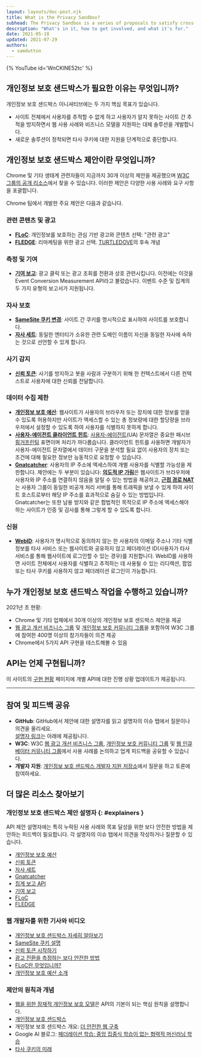 ```yaml
---
layout: layouts/doc-post.njk
title: What is the Privacy Sandbox?
subhead: The Privacy Sandbox is a series of proposals to satisfy cross-site use cases without third-party cookies or other tracking mechanisms.
description: "What's in it, how to get involved, and what it's for."
date: 2021-05-18
updated: 2021-07-29
authors:
  - samdutton
---
```


{% YouTube id='WnCKlNE52tc' %}

## 개인정보 보호 샌드박스가 필요한 이유는 무엇입니까?

개인정보 보호 샌드박스 이니셔티브에는 두 가지 핵심 목표가 있습니다.

- 사이트 전체에서 사용자를 추적할 수 없게 하고 사용자가 알지 못하는 사이트 간 추적을 방지하면서 웹 사용 사례와 비즈니스 모델을 지원하는 대체 솔루션을 개발합니다.
- 새로운 솔루션이 정착되면 타사 쿠키에 대한 지원을 단계적으로 중단합니다.

## 개인정보 보호 샌드박스 제안이란 무엇입니까?

Chrome 및 기타 생태계 관련자들이 지금까지 30개 이상의 제안을 제공했으며 [W3C 그룹의 공개 리소스](https://github.com/w3c/web-advertising#ideas-and-proposals-links-outside-this)에서 찾을 수 있습니다. 이러한 제안은 다양한 사용 사례와 요구 사항을 포괄합니다.

Chrome 팀에서 개발한 주요 제안은 다음과 같습니다.

### 관련 콘텐츠 및 광고

- [**FLoC**](/docs/privacy-sandbox/floc): 개인정보를 보호하는 관심 기반 광고와 콘텐츠 선택: "관련 광고"
- [**FLEDGE**](/docs/privacy-sandbox/fledge): 리마케팅을 위한 광고 선택. [TURTLEDOVE](https://github.com/WICG/turtledove)의 후속 개념

### 측정 및 기여

- [**기여 보고**](/docs/privacy-sandbox/attribution-reporting): 광고 클릭 또는 광고 조회를 전환과 상호 관련시킵니다. 이전에는 이것을 Event Conversion Measurement API라고 불렀습니다. 이벤트 수준 및 집계의 두 가지 유형의 보고서가 지원됩니다.

### 자사 보호

- [**SameSite 쿠키 변경**](https://web.dev/samesite-cookies-explained/): 사이트 간 쿠키를 명시적으로 표시하여 사이트를 보호합니다.
- [**자사 세트**](/docs/privacy-sandbox/first-party-sets): 동일한 엔터티가 소유한 관련 도메인 이름이 자신을 동일한 자사에 속하는 것으로 선언할 수 있게 합니다.

### 사기 감지

- [**신뢰 토큰**](/docs/privacy-sandbox/trust-tokens): 사기를 방지하고 봇을 사람과 구분하기 위해 한 컨텍스트에서 다른 컨텍스트로 사용자에 대한 신뢰를 전달합니다.

### 데이터 수집 제한

- [**개인정보 보호 예산**](https://www.youtube.com/watch?v=0STgfjSA6T8): 웹사이트가 사용자의 브라우저 또는 장치에 대한 정보를 얻을 수 있도록 허용하지만 사이트가 액세스할 수 있는 총 정보량에 대한 할당량을 브라우저에서 설정할 수 있도록 하여 사용자를 식별하지 못하게 합니다.
- [**사용자-에이전트 클라이언트 힌트**](https://web.dev/user-agent-client-hints/): [사용자-에이전트](https://developer.mozilla.org/en-US/docs/Web/HTTP/Headers/User-Agent)(UA) 문자열은 중요한 패시브 [핑거프린팅](https://w3c.github.io/fingerprinting-guidance/#passive) 표면이며 처리가 까다롭습니다. 클라이언트 힌트를 사용하면 개발자가 사용자-에이전트 문자열에서 데이터 구문을 분석할 필요 없이 사용자의 장치 또는 조건에 대해 필요한 정보만 능동적으로 요청할 수 있습니다.
- [**Gnatcatcher**](https://github.com/bslassey/ip-blindness): 사용자의 IP 주소에 액세스하여 개별 사용자를 식별할 가능성을 제한합니다. 제안에는 두 부분이 있습니다: [<strong data-md="">의도적 IP 가림</strong>](https://github.com/bslassey/ip-blindness/blob/master/willful_ip_blindness.md)은 웹사이트가 브라우저에 사용자와 IP 주소를 연결하지 않음을 알릴 수 있는 방법을 제공하고, [**근접 경로 NAT**](https://github.com/bslassey/ip-blindness/blob/master/near_path_nat.md)는 사용자 그룹이 동일한 비공개 처리 서버를 통해 트래픽을 보낼 수 있게 하여 사이트 호스트로부터 해당 IP 주소를 효과적으로 숨길 수 있는 방법입니다. Gnatcatcher는 또한 남용 방지와 같은 합법적인 목적으로 IP 주소에 액세스해야 하는 사이트가 인증 및 감사를 통해 그렇게 할 수 있도록 합니다.

### 신원

- [**WebID**](https://github.com/WICG/WebID): 사용자가 명시적으로 동의하지 않는 한 사용자의 이메일 주소나 기타 식별 정보를 타사 서비스 또는 웹사이트와 공유하지 않고 페더레이션 ID(사용자가 타사 서비스를 통해 웹사이트에 로그인할 수 있는 경우)를 지원합니다. WebID를 사용하면 사이트 전체에서 사용자를 식별하고 추적하는 데 사용될 수 있는 리디렉션, 팝업 또는 타사 쿠키를 사용하지 않고 페더레이션 로그인이 가능합니다.

## 누가 개인정보 보호 샌드박스 작업을 수행하고 있습니까?

2021년 초 현황:

- Chrome 및 기타 업체에서 30개 이상의 개인정보 보호 샌드박스 제안을 제공
- [웹 광고 개선 비즈니스 그룹](https://www.w3.org/community/web-adv/participants) 및 [개인정보 보호 커뮤니티 그룹](https://www.w3.org/community/privacycg/participants)을 포함하여 W3C 그룹에 참여한 400명 이상의 참가자들이 의견 제공
- Chrome에서 5가지 API 구현을 테스트해볼 수 있음

## API는 언제 구현됩니까?

이 사이트의 [구현 현황](/docs/privacy-sandbox/status/) 페이지에 개별 API에 대한 진행 상황 업데이트가 제공됩니다.

---

## 참여 및 피드백 공유

- **GitHub**: GitHub에서 제안에 대한 설명자를 읽고 설명자의 이슈 탭에서 질문이나 의견을 올리세요.<br> [설명자 링크](#explainers)는 아래에 제공됩니다.
- **W3C**: W3C [웹 광고 개선 비즈니스 그룹](https://www.w3.org/community/web-adv/), [개인정보 보호 커뮤니티 그룹](https://www.w3.org/community/privacycg/participants) 및 [웹 인큐베이터 커뮤니티 그룹](https://github.com/WICG)에서 사용 사례를 논의하고 업계 피드백을 공유할 수 있습니다.
- **개발자 지원**: <a href="https://github.com/GoogleChromeLabs/privacy-sandbox-dev-support">개인정보 보호 샌드박스 개발자 지원 저장소</a>에서 질문을 하고 토론에 참여하세요.

## 더 많은 리소스 찾아보기

### 개인정보 보호 샌드박스 제안 설명자 {: #explainers }

API 제안 설명자에는 특히 누락된 사용 사례와 목표 달성을 위한 보다 안전한 방법을 제안하는 피드백이 필요합니다. 각 설명자의 이슈 탭에서 의견을 작성하거나 질문할 수 있습니다.

- [개인정보 보호 예산](https://github.com/bslassey/privacy-budget)
- [신뢰 토큰](https://github.com/dvorak42/trust-token-api)
- [자사 세트](https://github.com/privacycg/first-party-sets)
- [Gnatcatcher](https://github.com/bslassey/ip-blindness)
- [집계 보고 API](https://github.com/csharrison/aggregate-reporting-api)
- [기여 보고](https://github.com/csharrison/conversion-measurement-api)
- [FLoC](https://github.com/jkarlin/floc)
- [FLEDGE](https://github.com/michaelkleber/turtledove)

### 웹 개발자를 위한 기사와 비디오

- [개인정보 보호 샌드박스 자세히 알아보기](https://web.dev/digging-into-the-privacy-sandbox)
- [SameSite 쿠키 설명](https://web.dev/samesite-cookies-explained/)
- [신뢰 토큰 시작하기](https://web.dev/trust-tokens)
- [광고 전환을 측정하는 보다 안전한 방법](https://web.dev/conversion-measurement/)
- [FLoC란 무엇입니까?](https://web.dev/floc/)
- [개인정보 보호 예산 소개](https://www.youtube.com/watch?v=0STgfjSA6T8)

### 제안의 원칙과 개념

- [웹을 위한 잠재적 개인정보 보호 모델](https://github.com/michaelkleber/privacy-model)은 API의 기본이 되는 핵심 원칙을 설명합니다.
- [개인정보 보호 샌드박스](https://www.chromium.org/Home/chromium-privacy/privacy-sandbox)
- 개인정보 보호 샌드박스 개요: [더 안전한 웹 구축](https://www.blog.google/products/chrome/building-a-more-private-web/)
- Google AI 블로그: [페더레이션 학습: 중앙 집중식 학습이 없는 협력적 머신러닝 학습](https://ai.googleblog.com/2017/04/federated-learning-collaborative.html)
- [타사 쿠키의 미래](https://blog.chromium.org/2019/10/developers-get-ready-for-new.html)
